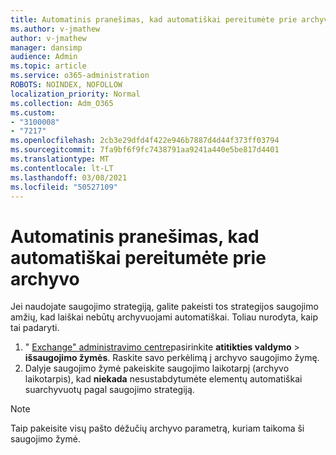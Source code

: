 ```yaml
---
title: Automatinis pranešimas, kad automatiškai pereitumėte prie archyvo
ms.author: v-jmathew
author: v-jmathew
manager: dansimp
audience: Admin
ms.topic: article
ms.service: o365-administration
ROBOTS: NOINDEX, NOFOLLOW
localization_priority: Normal
ms.collection: Adm_O365
ms.custom:
- "3100008"
- "7217"
ms.openlocfilehash: 2cb3e29dfd4f422e946b7887d4d44f373ff03794
ms.sourcegitcommit: 7fa9bf6f9fc7438791aa9241a440e5be817d4401
ms.translationtype: MT
ms.contentlocale: lt-LT
ms.lasthandoff: 03/08/2021
ms.locfileid: "50527109"
---
```

# <a name="stop-messages-from-moving-to-the-archive-automatically"></a>Automatinis pranešimas, kad automatiškai pereitumėte prie archyvo

Jei naudojate saugojimo strategiją, galite pakeisti tos strategijos saugojimo amžių, kad laiškai nebūtų archyvuojami automatiškai. Toliau nurodyta, kaip tai padaryti.

1. " [Exchange" administravimo centre](https://go.microsoft.com/fwlink/?linkid=2059104)pasirinkite **atitikties valdymo**  >  **išsaugojimo žymės**. Raskite savo perkėlimą į archyvo saugojimo žymę.
2. Dalyje saugojimo žymė pakeiskite saugojimo laikotarpį (archyvo laikotarpis), kad **niekada** nesustabdytumėte elementų automatiškai suarchyvuotų pagal saugojimo strategiją.

> [!NOTE]
> Taip pakeisite visų pašto dėžučių archyvo parametrą, kuriam taikoma ši saugojimo žymė.
